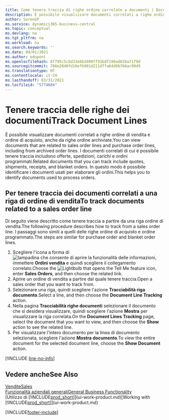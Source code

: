```yaml
---
title: Come tenere traccia di righe ordine correlate a documenti | Documenti Microsoft
description: È possibile visualizzare documenti correlati a righe ordine di vendita e ordine di acquisto, anche da righe ordine archiviate. I documenti correlati di cui è possibile tenere traccia includono offerte, spedizioni, carichi e ordini programmati. In questo modo è possibile identificare i documenti usati per elaborare gli ordini.
author: SorenGP
ms.service: dynamics365-business-central
ms.topic: conceptual
ms.devlang: na
ms.tgt_pltfrm: na
ms.workload: na
ms.search.keywords: ''
ms.date: 04/01/2021
ms.author: edupont
ms.openlocfilehash: 8f795c5c6d33e6b2609ff91bdf196ad82ba71f9d
ms.sourcegitcommit: 766e2840fd16efb901d211d7fa64d96766ac99d9
ms.translationtype: HT
ms.contentlocale: it-CH
ms.lasthandoff: 03/31/2021
ms.locfileid: "5774604"
---
```

# <a name="track-document-lines"></a><span data-ttu-id="5e2e6-105">Tenere traccia delle righe dei documenti</span><span class="sxs-lookup"><span data-stu-id="5e2e6-105">Track Document Lines</span></span>
<span data-ttu-id="5e2e6-106">È possibile visualizzare documenti correlati a righe ordine di vendita e ordine di acquisto, anche da righe ordine archiviate.</span><span class="sxs-lookup"><span data-stu-id="5e2e6-106">You can view documents that are related to sales order lines and purchase order lines, including from archived order lines.</span></span> <span data-ttu-id="5e2e6-107">I documenti correlati di cui è possibile tenere traccia includono offerte, spedizioni, carichi e ordini programmati.</span><span class="sxs-lookup"><span data-stu-id="5e2e6-107">Related documents that you can track include quotes, shipments, receipts, and blanket orders.</span></span> <span data-ttu-id="5e2e6-108">In questo modo è possibile identificare i documenti usati per elaborare gli ordini.</span><span class="sxs-lookup"><span data-stu-id="5e2e6-108">This helps you to identify documents used to process orders.</span></span>  

## <a name="to-track-documents-related-to-a-sales-order-line"></a><span data-ttu-id="5e2e6-109">Per tenere traccia dei documenti correlati a una riga di ordine di vendita</span><span class="sxs-lookup"><span data-stu-id="5e2e6-109">To track documents related to a sales order line</span></span>
<span data-ttu-id="5e2e6-110">Di seguito viene descritto come tenere traccia a partire da una riga ordine di vendita.</span><span class="sxs-lookup"><span data-stu-id="5e2e6-110">The following procedure describes how to track from a sales order line.</span></span> <span data-ttu-id="5e2e6-111">I passaggi sono simili a quelli delle righe ordine di acquisto e ordine programmato.</span><span class="sxs-lookup"><span data-stu-id="5e2e6-111">The steps are similar for purchase order and blanket order lines.</span></span>

1.  <span data-ttu-id="5e2e6-112">Scegliere l'icona a forma di ![lampadina che consente di aprire la funzionalità delle informazioni](media/ui-search/search_small.png "Informazioni sull'operazione che si desidera eseguire"), immettere **Ordini vendita** e quindi scegliere il collegamento correlato.</span><span class="sxs-lookup"><span data-stu-id="5e2e6-112">Choose the ![Lightbulb that opens the Tell Me feature](media/ui-search/search_small.png "Tell me what you want to do") icon, enter **Sales Orders**, and then choose the related link.</span></span>  
2.  <span data-ttu-id="5e2e6-113">Aprire un ordine di vendita a partire dal quale tenere traccia.</span><span class="sxs-lookup"><span data-stu-id="5e2e6-113">Open a sales order that you want to track from.</span></span>  
3.  <span data-ttu-id="5e2e6-114">Selezionare una riga, quindi scegliere l'azione **Tracciabilità riga documento**.</span><span class="sxs-lookup"><span data-stu-id="5e2e6-114">Select a line, and then choose the **Document Line Tracking** action.</span></span>
4. <span data-ttu-id="5e2e6-115">Nella pagina **Tracciabilità righe documenti** selezionare il documento che si desidera visualizzare, quindi scegliere l'azione **Mostra** per visualizzare la riga correlata.</span><span class="sxs-lookup"><span data-stu-id="5e2e6-115">On the **Document Lines Tracking** page, select the document that you want to view, and then choose the **Show** action to see the related line.</span></span>
5. <span data-ttu-id="5e2e6-116">Per visualizzare l'intero documento per la linea di documento selezionata, scegliere l'azione **Mostra documento**.</span><span class="sxs-lookup"><span data-stu-id="5e2e6-116">To view the entire document for the selected document line, choose the **Show Document** action.</span></span>

[!INCLUDE [line-no-info](includes/line-no-info.md)]

## <a name="see-also"></a><span data-ttu-id="5e2e6-117">Vedere anche</span><span class="sxs-lookup"><span data-stu-id="5e2e6-117">See Also</span></span>
[<span data-ttu-id="5e2e6-118">Vendite</span><span class="sxs-lookup"><span data-stu-id="5e2e6-118">Sales</span></span>](sales-manage-sales.md)  
[<span data-ttu-id="5e2e6-119">Funzionalità aziendali generali</span><span class="sxs-lookup"><span data-stu-id="5e2e6-119">General Business Functionality</span></span>](ui-across-business-areas.md)  
<span data-ttu-id="5e2e6-120">[Utilizzo di [!INCLUDE[prod_short](includes/prod_short.md)]](ui-work-product.md)</span><span class="sxs-lookup"><span data-stu-id="5e2e6-120">[Working with [!INCLUDE[prod_short](includes/prod_short.md)]](ui-work-product.md)</span></span>


[!INCLUDE[footer-include](includes/footer-banner.md)]